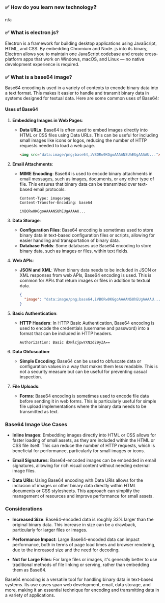 ### ✅ How do you learn new technology❓
n/a 

### ✅ What is electron js?
Electron is a framework for building desktop applications using JavaScript, HTML, and CSS. By embedding Chromium and Node. js into its binary, Electron allows you to maintain one JavaScript codebase and create cross-platform apps that work on Windows, macOS, and Linux — no native development experience is required.

### ✅ What is a base64 image?
Base64 encoding is used in a variety of contexts to encode binary data into a text format. This makes it easier to handle and transmit binary data in systems designed for textual data. Here are some common uses of Base64:

#### Uses of Base64

1. **Embedding Images in Web Pages**:
   - **Data URLs**: Base64 is often used to embed images directly into HTML or CSS files using Data URLs. This can be useful for including small images like icons or logos, reducing the number of HTTP requests needed to load a web page.
     ```html
     <img src="data:image/png;base64,iVBORw0KGgoAAAANSUhEUgAAAAU...">
     ```

2. **Email Attachments**:
   - **MIME Encoding**: Base64 is used to encode binary attachments in email messages, such as images, documents, or any other type of file. This ensures that binary data can be transmitted over text-based email protocols.
     ```mime
     Content-Type: image/png
     Content-Transfer-Encoding: base64
     
     iVBORw0KGgoAAAANSUhEUgAAAAU...
     ```

3. **Data Storage**:
   - **Configuration Files**: Base64 encoding is sometimes used to store binary data in text-based configuration files or scripts, allowing for easier handling and transportation of binary data.
   - **Database Fields**: Some databases use Base64 encoding to store binary data, such as images or files, within text fields.

4. **Web APIs**:
   - **JSON and XML**: When binary data needs to be included in JSON or XML responses from web APIs, Base64 encoding is used. This is common for APIs that return images or files in addition to textual data.
     ```json
     {
       "image": "data:image/png;base64,iVBORw0KGgoAAAANSUhEUgAAAAU..."
     }
     ```

5. **Basic Authentication**:
   - **HTTP Headers**: In HTTP Basic Authentication, Base64 encoding is used to encode the credentials (username and password) into a format that can be included in HTTP headers.
     ```http
     Authorization: Basic dXNlcjpwYXNzd29yZA==
     ```

6. **Data Obfuscation**:
   - **Simple Encoding**: Base64 can be used to obfuscate data or configuration values in a way that makes them less readable. This is not a security measure but can be useful for preventing casual inspection.

7. **File Uploads**:
   - **Forms**: Base64 encoding is sometimes used to encode file data before sending it in web forms. This is particularly useful for simple file upload implementations where the binary data needs to be transmitted as text.

### Base64 Image Use Cases

- **Inline Images**: Embedding images directly into HTML or CSS allows for faster loading of small assets, as they are included within the HTML or CSS file itself. This can reduce the number of HTTP requests, which is beneficial for performance, particularly for small images or icons.

- **Email Signatures**: Base64-encoded images can be embedded in email signatures, allowing for rich visual content without needing external image files.

- **Data URIs**: Using Base64 encoding with Data URIs allows for the inclusion of images or other binary data directly within HTML documents or CSS stylesheets. This approach can simplify the management of resources and improve performance for small assets.

### Considerations

- **Increased Size**: Base64-encoded data is roughly 33% larger than the original binary data. This increase in size can be a drawback, particularly for larger files or images.

- **Performance Impact**: Large Base64-encoded data can impact performance, both in terms of page load times and browser rendering, due to the increased size and the need for decoding.

- **Not for Large Files**: For large files or images, it's generally better to use traditional methods of file linking or serving, rather than embedding them as Base64.

Base64 encoding is a versatile tool for handling binary data in text-based systems. Its use cases span web development, email, data storage, and more, making it an essential technique for encoding and transmitting data in a variety of applications.

